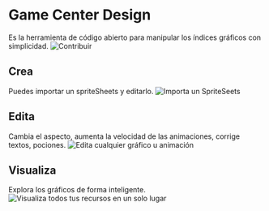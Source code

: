 # Game Center Design
Es la herramienta de código abierto para manipular los índices gráficos con simplicidad. ![Contribuir](https://github.com/ao-libre/ao-java/projects/15)

## Crea
Puedes importar un spriteSheets y editarlo.
![Importa un SpriteSeets](https://cdn.discordapp.com/attachments/580487031197794313/604066514236080149/crea.gif)

## Edita
Cambia el aspecto, aumenta la velocidad de las animaciones, corrige textos, pociones.
![Edita cualquier gráfico u animación](https://cdn.discordapp.com/attachments/580487031197794313/604066500780752896/edita.gif)
## Visualiza
Explora los gráficos de forma inteligente.
![Visualiza todos tus recursos en un solo lugar](https://cdn.discordapp.com/attachments/580487031197794313/604066494313267201/visualiza.gif)
